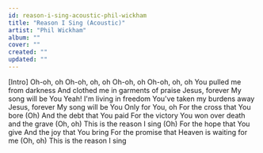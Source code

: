 ```yaml
---
id: reason-i-sing-acoustic-phil-wickham
title: "Reason I Sing (Acoustic)"
artist: "Phil Wickham"
album: ""
cover: ""
created: ""
updated: ""
---
```


[Intro]
Oh-oh, oh
Oh-oh, oh, oh
Oh-oh, oh
Oh-oh, oh, oh
You pulled me from darkness
And clothed me in garments of praise
Jesus, forever
My song will be You
Yeah!
I'm living in freedom
You've taken my burdens away
Jesus, forever
My song will be You
Only for You, oh
For the cross that You bore (Oh)
And the debt that You paid
For the victory You won over death and the grave (Oh, oh)
This is the reason I sing (Oh)
For the hope that You give
And the joy that You bring
For the promise that Heaven is waiting for me (Oh, oh)
This is the reason I sing